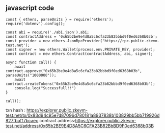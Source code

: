 ## javascript code
```
const { ethers, parseUnits } = require('ethers');
require('dotenv').config();

const abi = require('./abi.json').abi;
const contractAddress = '0x65b2be9e4d8a5c6cfa23b82bbbd9f0ed6368b03b';
const provider = new ethers.JsonRpcProvider('https://rpc.public.zkevm-test.net');
const signer = new ethers.Wallet(process.env.PRIVATE_KEY, provider);
const contract = new ethers.Contract(contractAddress, abi, signer);

async function call() {
    await contract.approve("0x65b2be9e4d8a5c6cfa23b82bbbd9f0ed6368b03b", parseUnits("1000000"));
    await contract.createTokens("0x65b2be9e4d8a5c6cfa23b82bbbd9f0ed6368b03b");
    console.log("Successfull!!")
}

call();
```

txn hash : https://explorer.public.zkevm-test.net/tx/0x83d94c95e7d87096d780181a8937838b103829bb5bb719926d827fbaf17bcaec
contract address:https://explorer.public.zkevm-test.net/address/0x65b2BE9E4D8A5C6CFA23B82BbBD9F0ed6368b03B
